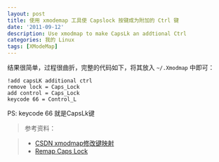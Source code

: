 ```yaml
---
layout: post
title: 使用 xmodemap 工具使 Capslock 按键成为附加的 Ctrl 键
date: '2011-09-12'
description: Use xmodmap to make CapsLk an addtional Ctrl
categories: 我的 Linux
tags: [XModeMap]
---
```

[1]: http://blog.csdn.net/lqk1985/article/details/5152115 "xmodmap修改键映射"
[2]: http://c2.com/cgi/wiki?RemapCapsLock "Remap Caps Lock"

结果很简单，过程很曲折，完整的代码如下，将其放入 `~/.Xmodmap` 中即可：

```
!add capsLK additional ctrl
remove lock = Caps_Lock
add control = Caps_Lock
keycode 66 = Control_L
```

PS: keycode 66 就是CapsLk键

> 参考资料：

> * [CSDN xmodmap修改键映射][1]
> * [Remap Caps Lock][2]
